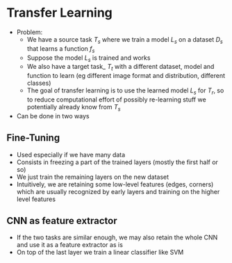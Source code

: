 # Transfer Learning

- Problem:
  - We have a source task $T_s$ where we train a model $L_s$ on a dataset $D_s$ that learns a function $f_s$
  - Suppose the model $L_s$ is trained and works
  - We also have a target task_ $T_t$ with a different dataset, model and function to learn (eg different image format and distribution, different classes)
  - The goal of transfer learning is to use the learned model $L_s$ for $T_r$, so to reduce computational effort of possibly re-learning stuff we potentially already know from $T_s$
- Can be done in two ways

## Fine-Tuning

- Used especially if we have many data
- Consists in freezing a part of the trained layers (mostly the first half or so)
- We just train the remaining layers on the new dataset
- Intuitively, we are retaining some low-level features (edges, corners) which are usually recognized by early layers and training on the higher level features

## CNN as feature extractor

- If the two tasks are similar enough, we may also retain the whole CNN and use it as a feature extractor as is
- On top of the last layer we train a linear classifier like SVM
